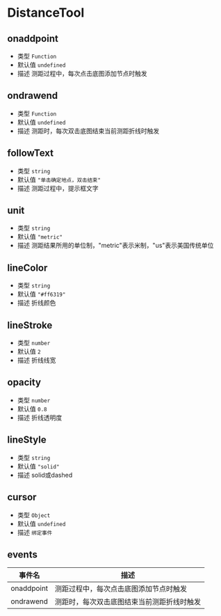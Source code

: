 # DistanceTool

## onaddpoint
* 类型 `Function`
* 默认值 `undefined`
* 描述 测距过程中，每次点击底图添加节点时触发

## ondrawend
* 类型 `Function`
* 默认值 `undefined`
* 描述 测距时，每次双击底图结束当前测距折线时触发

## followText
* 类型 `string`
* 默认值 `"单击确定地点，双击结束"`
* 描述 测距过程中，提示框文字

## unit
* 类型 `string`
* 默认值 `"metric"`
* 描述 测距结果所用的单位制，"metric"表示米制，"us"表示美国传统单位

## lineColor
* 类型 `string`
* 默认值 `"#ff6319"`
* 描述 折线颜色

## lineStroke
* 类型 `number`
* 默认值 `2`
* 描述 折线线宽

## opacity
* 类型 `number`
* 默认值 `0.8`
* 描述 折线透明度

## lineStyle
* 类型 `string`
* 默认值 `"solid"`
* 描述 solid或dashed

## cursor
* 类型 `Object`
* 默认值 `undefined`
* 描述 `绑定事件`

## events
| 事件名 | 描述 |
| ----- | --- |
| onaddpoint | 测距过程中，每次点击底图添加节点时触发 |
| ondrawend | 测距时，每次双击底图结束当前测距折线时触发 |